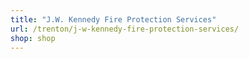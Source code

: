 ```yaml
---
title: "J.W. Kennedy Fire Protection Services"
url: /trenton/j-w-kennedy-fire-protection-services/
shop: shop
---
```

